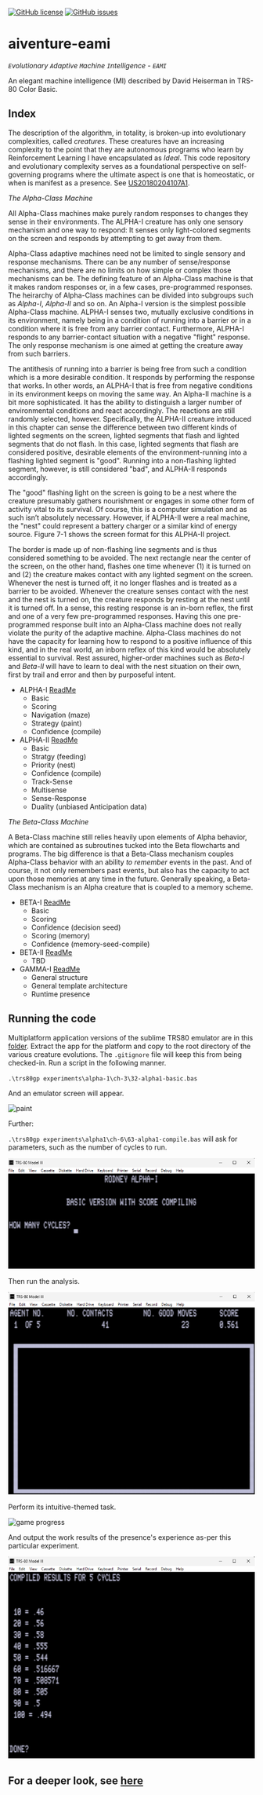 [![GitHub license](https://img.shields.io/github/license/cartheur/aiventure-eami)](https://github.com/cartheur/aiventure-eami/blob/main/LICENSE.txt)
[![GitHub issues](https://img.shields.io/github/issues/cartheur/aiventure-eami)](https://github.com/cartheur/aiventure-eami/issues)

# aiventure-eami

_`E`volutionary `A`daptive `M`achine `I`ntelligence - `EAMI`_

An elegant machine intelligence (MI) described by David Heiserman in TRS-80 Color Basic.

## Index

The description of the algorithm, in totality, is broken-up into evolutionary complexities, called _creatures_. These creatures have an increasing complexity to the point that they are autonomous programs who learn by Reinforcement Learning I have encapsulated as _Ideal_. This code repository and evolutionary complexity serves as a foundational perspective on self-governing programs where the ultimate aspect is one that is homeostatic, or when is manifest as a presence. See [US20180204107A1](/literature/US20180204107A1.pdf).

_The Alpha-Class Machine_

All Alpha-Class machines make purely random responses to changes they sense in their environments. The ALPHA-I creature has only one sensory mechanism and one way to respond: It senses only light-colored segments on the screen and responds by attempting to get away from them.

Alpha-Class adaptive machines need not be limited to single sensory and response mechanisms. There can be any number of sense/response mechanisms, and there are no limits on how
simple or complex those mechanisms can be. The defining feature of an Alpha-Class machine is that it makes random responses or, in a few cases, pre-programmed responses. The heirarchy of Alpha-Class machines can be divided into subgroups such as _Alpha-I_, _Alpha-II_ and so on. An Alpha-I version is the simplest possible Alpha-Class machine. ALPHA-I senses two, mutually exclusive conditions in its environment, namely being in a condition of running into a barrier or in a condition where it is free from any barrier contact. Furthermore, ALPHA-I responds to any barrier-contact situation with a negative "flight" response. The only response mechanism is one aimed at getting the creature away from such barriers.

The antithesis of running into a barrier is being free from such a condition which is a more desirable condition. It responds by performing the response that works. In other words, an
ALPHA-I that is free from negative conditions in its environment keeps on moving the same way. An Alpha-II machine is a bit more sophisticated. It has the ability to distinguish a larger number of environmental conditions and react accordingly. The reactions are still randomly selected, however. Specifically, the ALPHA-II creature introduced in this chapter can sense the difference between two different kinds of lighted segments on the screen, lighted segments that flash and lighted segments that do not flash. In this case, lighted segments that flash are considered positive, desirable elements of the environment-running into a flashing lighted segment is "good". Running into a non-flashing lighted segment, however, is still considered "bad", and ALPHA-II responds accordingly.

The "good" flashing light on the screen is going to be a nest where the creature presumably gathers nourishment or engages in some other form of activity vital to its survival. Of course,
this is a computer simulation and as such isn’t absolutely necessary. However, if ALPHA-II were a real machine, the "nest" could represent a battery charger or a similar kind of energy
source. Figure 7-1 shows the screen format for this ALPHA-II project. 

The border is made up of non-flashing line segments and is thus considered something to be avoided. The next rectangle near the center of the screen, on the other hand, flashes one
time whenever (1) it is turned on and (2) the creature makes contact with any lighted segment on the screen. Whenever the nest is turned off, it no longer flashes and is treated as a barrier to be avoided. Whenever the creature senses contact with the nest and the nest is turned on, the creature responds by resting at the nest until it is turned off. In a sense, this resting response is an in-born reflex, the first and one of a very few pre-programmed responses. Having this one pre-programmed response built into an Alpha-Class machine does not really violate the purity of the adaptive machine. Alpha-Class machines do not have the capacity for learning how to respond to a positive influence of this kind, and in the real world, an inborn reflex of this kind would be absolutely essential to survival. Rest assured, higher-order machines such as _Beta-I_ and _Beta-II_ will have to learn to deal with the nest situation on their own, first by trail and error and then by purposeful intent.

* ALPHA-I [ReadMe](/experiments/alpha-1/README.md)
    - Basic
    - Scoring
    - Navigation (maze)
    - Strategy (paint)
    - Confidence (compile)
* ALPHA-II [ReadMe](/experiments/alpha-2/README.md)
    - Basic
    - Stratgy (feeding)
    - Priority (nest)
    - Confidence (compile)
    - Track-Sense
    - Multisense
    - Sense-Response
    - Duality (unbiased Anticipation data)

_The Beta-Class Machine_

A Beta-Class machine still relies heavily upon elements of Alpha behavior, which are contained as subroutines tucked into the Beta flowcharts and programs. The big difference is that
a Beta-Class mechanism couples Alpha-Class behavior with an ability _to remember_ events in the past. And of course, it not only remembers past events, but also has the capacity to act upon those memories at any time in the future. Generally speaking, a Beta-Class mechanism is an Alpha creature that is coupled to a memory scheme.

* BETA-I [ReadMe](/experiments/beta-1/README.md)
    - Basic
    - Scoring
    - Confidence (decision seed)
    - Scoring (memory)
    - Confidence (memory-seed-compile)
* BETA-II [ReadMe](/experiments/beta-2/README.md)
    - TBD
* GAMMA-I [ReadMe](/experiments/gamma-1/README.md)
    - General structure
    - General template architecture
    - Runtime presence

## Running the code

Multiplatform application versions of the sublime TRS80 emulator are in this [folder](/emulator/). Extract the app for the platform and copy to the root directory of the various creature evolutions. The `.gitignore` file will keep this from being checked-in. Run a script in the following manner.

`.\trs80gp experiments\alpha-1\ch-3\32-alpha1-basic.bas`

And an emulator screen will appear.

![paint](/playback/alpha-paint.gif "paint")

Further:

`.\trs80gp experiments\alpha1\ch-6\63-alpha1-compile.bas` will ask for parameters, such as the number of cycles to run.

![game params](/images/parameters.png "parameters")

Then run the analysis.

![game play](/images/gameplay1.png "play")

Perform its intuitive-themed task.

![game progress](/images/trs80-0.gif "progress")

And output the work results of the presence's experience as-per this particular experiment.

![game output](/images/output.png "output")

For a deeper look, see [here](https://github.com/cartheur/ideal)
----
